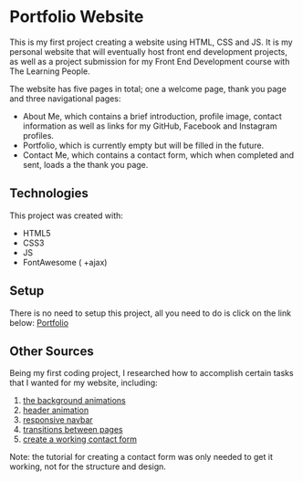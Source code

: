 # **Portfolio Website**

This is my first project creating a website using HTML, CSS and JS. It is my personal website that will eventually host front end development projects, as well as a project submission for my Front End Development course with The Learning People.

The website has five pages in total; one a welcome page, thank you page and three navigational pages:

- About Me, which contains a brief introduction, profile image, contact information as well as links for my GitHub, Facebook and Instagram profiles.
- Portfolio, which is currently empty but will be filled in the future.
- Contact Me, which contains a contact form, which when completed and sent, loads a the thank you page.

## Technologies

This project was created with:

- HTML5
- CSS3
- JS
- FontAwesome ( +ajax)

## Setup

There is no need to setup this project, all you need to do is click on the link below:
[Portfolio](https://ncrain-boop.github.io/)

## Other Sources

Being my first coding project, I researched how to accomplish certain tasks that I wanted for my website, including:

1. [the background animations](https://codepen.io/joyanna/pen/NWGYLNW)
2. [header animation](https://codepen.io/blackjacques/pen/GrNMxv)
3. [responsive navbar](https://www.youtube.com/watch?v=8QKOaTYvYUA)
4. [transitions between pages](https://www.youtube.com/watch?v=ckJ7gdIeebc)
5. [create a working contact form](https://www.youtube.com/watch?v=YBUMHRL1fmo&list=PLR8vUZDE6IePk_KvVxrFwesjz8qspsIhd&index=17)

Note: the tutorial for creating a contact form was only needed to get it working, not for the structure and design.
